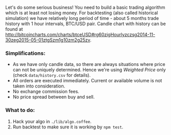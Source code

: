 
Let's do some serious business! You need to build a basic trading algorithm  which is at least not losing money. For backtesting (also called historical simulation) we have relatively long period of time - about 5 months trade history with 1 hour intervals, BTC/USD pair. Candle chart with history can be found at http://bitcoincharts.com/charts/btceUSD#rg60zigHourlyzczsg2014-11-30zeg2015-05-01ztgSzm1g10zm2g25zv.


### Simplifications:

 - As we have only candle data, so there are always situations where price can not be uniquely determined. Hence we're using *Weighted Price* only (check `data/history.csv` for details).
 - All orders are executed immediately. Current or available volume is not taken into consideration.
 - No exchange commission fees.
 - No price spread between buy and sell.
 

### What to do:

1. Hack your algo in `./lib/algo.coffee`.
1. Run backtest to make sure it is working by `npm test`.


